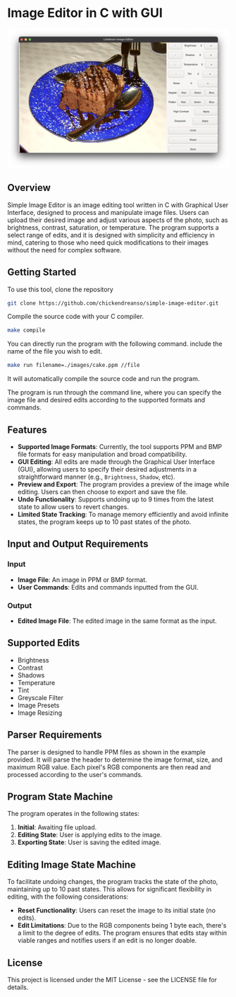 # Image Editor in C with GUI

![alt text](sample.png)

## Overview

Simple Image Editor is an image editing tool written in C with Graphical User Interface, designed to process and manipulate image files. Users can upload their desired image and adjust various aspects of the photo, such as brightness, contrast, saturation, or temperature. The program supports a select range of edits, and it is designed with simplicity and efficiency in mind, catering to those who need quick modifications to their images without the need for complex software.

## Getting Started

To use this tool, clone the repository 
```bash
git clone https://github.com/chickendreanso/simple-image-editor.git
```

Compile the source code with your C compiler.
```bash
make compile
```
You can directly run the program with the following command. include the name of the file you wish to edit.
```bash
make run filename=./images/cake.ppm //file
```
It will automatically compile the source code and run the program.

The program is run through the command line, where you can specify the image file and desired edits according to the supported formats and commands.

## Features

- **Supported Image Formats**: Currently, the tool supports PPM and BMP file formats for easy manipulation and broad compatibility.
- **GUI Editing**: All edits are made through the Graphical User Interface (GUI), allowing users to specify their desired adjustments in a straightforward manner (e.g., `Brightness`, `Shadow`, etc).
- **Preview and Export**: The program provides a preview of the image while editing. Users can then choose to export and save the file.
- **Undo Functionality**: Supports undoing up to 9 times from the latest state to allow users to revert changes.
- **Limited State Tracking**: To manage memory efficiently and avoid infinite states, the program keeps up to 10 past states of the photo.

## Input and Output Requirements

### Input

- **Image File**: An image in PPM or BMP format.
- **User Commands**: Edits and commands inputted from the GUI.

### Output

- **Edited Image File**: The edited image in the same format as the input.

## Supported Edits

- Brightness
- Contrast
- Shadows
- Temperature
- Tint
- Greyscale Filter
- Image Presets
- Image Resizing

## Parser Requirements

The parser is designed to handle PPM files as shown in the example provided. It will parse the header to determine the image format, size, and maximum RGB value. Each pixel's RGB components are then read and processed according to the user's commands.

## Program State Machine

The program operates in the following states:

1. **Initial**: Awaiting file upload.
2. **Editing State**: User is applying edits to the image.
3. **Exporting State**: User is saving the edited image.

## Editing Image State Machine

To facilitate undoing changes, the program tracks the state of the photo, maintaining up to 10 past states. This allows for significant flexibility in editing, with the following considerations:

- **Reset Functionality**: Users can reset the image to its initial state (no edits).
- **Edit Limitations**: Due to the RGB components being 1 byte each, there's a limit to the degree of edits. The program ensures that edits stay within viable ranges and notifies users if an edit is no longer doable.

## License

This project is licensed under the MIT License - see the LICENSE file for details.
